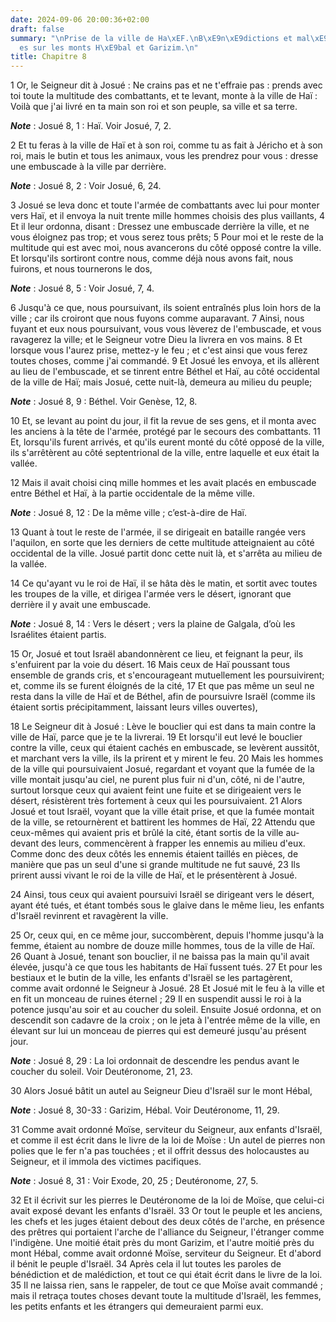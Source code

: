 ```yaml
---
date: 2024-09-06 20:00:36+02:00
draft: false
summary: "\nPrise de la ville de Ha\xEF.\nB\xE9n\xE9dictions et mal\xE9dictions prononc\xE9\
  es sur les monts H\xE9bal et Garizim.\n"
title: Chapitre 8
---
```





1 Or, le Seigneur dit à Josué : Ne crains pas et ne t'effraie pas : prends avec toi toute la multitude des combattants, et te levant, monte à la ville de Haï : Voilà que j'ai livré en ta main son roi et son peuple, sa ville et sa terre.

***Note*** :  Josué 8, 1 : Haï. Voir Josué, 7, 2.

2 Et tu feras à la ville de Haï et à son roi, comme tu as fait à Jéricho et à son roi, mais le butin et tous les animaux, vous les prendrez pour vous : dresse une embuscade à la ville par derrière.

***Note*** :  Josué 8, 2 : Voir Josué, 6, 24.


3 Josué se leva donc et toute l'armée de combattants avec lui pour monter vers Haï, et il envoya la nuit trente mille hommes choisis des plus vaillants, 4 Et il leur ordonna, disant : Dressez une embuscade derrière la ville, et ne vous éloignez pas trop; et vous serez tous prêts; 5 Pour moi et le reste de la multitude qui est avec moi, nous avancerons du côté opposé contre la ville. Et lorsqu'ils sortiront contre nous, comme déjà nous avons fait, nous fuirons, et nous tournerons le dos,

***Note*** :  Josué 8, 5 : Voir Josué, 7, 4.

6 Jusqu'à ce que, nous poursuivant, ils soient entraînés plus loin hors de la ville ; car ils croiront que nous fuyons comme auparavant. 7 Ainsi, nous fuyant et eux nous poursuivant, vous vous lèverez de l'embuscade, et vous ravagerez la ville; et le Seigneur votre Dieu la livrera en vos mains. 8 Et lorsque vous l'aurez prise, mettez-y le feu ; et c'est ainsi que vous ferez toutes choses, comme j'ai commandé. 9 Et Josué les envoya, et ils allèrent au lieu de l'embuscade, et se tinrent entre Béthel et Haï, au côté occidental de la ville de Haï; mais Josué, cette nuit-là, demeura au milieu du peuple;

***Note*** :  Josué 8, 9 : Béthel. Voir Genèse, 12, 8.


10 Et, se levant au point du jour, il fit la revue de ses gens, et il monta avec les anciens à la tête de l'armée, protégé par le secours des combattants. 11 Et, lorsqu'ils furent arrivés, et qu'ils eurent monté du côté opposé de la ville, ils s'arrêtèrent au côté septentrional de la ville, entre laquelle et eux était la vallée.

12 Mais il avait choisi cinq mille hommes et les avait placés en embuscade entre Béthel et Haï, à la partie occidentale de la même ville.

***Note*** :  Josué 8, 12 : De la même ville ; c’est-à-dire de Haï.

13 Quant à tout le reste de l'armée, il se dirigeait en bataille rangée vers l'aquilon, en sorte que les derniers de cette multitude atteignaient au côté occidental de la ville. Josué partit donc cette nuit là, et s'arrêta au milieu de la vallée.


14 Ce qu'ayant vu le roi de Haï, il se hâta dès le matin, et sortit avec toutes les troupes de la ville, et dirigea l'armée vers le désert, ignorant que derrière il y avait une embuscade.

***Note*** :  Josué 8, 14 : Vers le désert ; vers la plaine de Galgala, d’où les Israélites étaient partis.

15 Or, Josué et tout Israël abandonnèrent ce lieu, et feignant la peur, ils s'enfuirent par la voie du désert. 16 Mais ceux de Haï poussant tous ensemble de grands cris, et s'encourageant mutuellement les poursuivirent; et, comme ils se furent éloignés de la cité, 17 Et que pas même un seul ne resta dans la ville de Haï et de Béthel, afin de poursuivre Israël (comme ils étaient sortis précipitamment, laissant leurs villes ouvertes),


18 Le Seigneur dit à Josué : Lève le bouclier qui est dans ta main contre la ville de Haï, parce que je te la livrerai. 19 Et lorsqu'il eut levé le bouclier contre la ville, ceux qui étaient cachés en embuscade, se levèrent aussitôt, et marchant vers la ville, ils la prirent et y mirent le feu. 20 Mais les hommes de la ville qui poursuivaient Josué, regardant et voyant que la fumée de la ville montait jusqu'au ciel, ne purent plus fuir ni d'un, côté, ni de l'autre, surtout lorsque ceux qui avaient feint une fuite et se dirigeaient vers le désert, résistèrent très fortement à ceux qui les poursuivaient. 21 Alors Josué et tout Israël, voyant que la ville était prise, et que la fumée montait de la ville, se retournèrent et battirent les hommes de Haï, 22 Attendu que ceux-mêmes qui avaient pris et brûlé la cité, étant sortis de la ville au-devant des leurs, commencèrent à frapper les ennemis au milieu d'eux. Comme donc des deux côtés les ennemis étaient taillés en pièces, de manière que pas un seul d'une si grande
multitude ne fut sauvé, 23 Ils prirent aussi vivant le roi de la ville de Haï, et le présentèrent à Josué.


24 Ainsi, tous ceux qui avaient poursuivi Israël se dirigeant vers le désert, ayant été tués, et étant tombés sous le glaive dans le même lieu, les enfants d'Israël revinrent et ravagèrent la ville.


25 Or, ceux qui, en ce même jour, succombèrent, depuis l'homme jusqu'à la femme, étaient au nombre de douze mille hommes, tous de la ville de Haï. 26 Quant à Josué, tenant son bouclier, il ne baissa pas la main qu'il avait élevée, jusqu'à ce que tous les habitants de Haï fussent tués. 27 Et pour les bestiaux et le butin de la ville, les enfants d'Israël se les partagèrent, comme avait ordonné le Seigneur à Josué. 28 Et Josué mit le feu à la ville et en fit un monceau de ruines éternel ; 29 Il en suspendit aussi le roi à la potence jusqu'au soir et au coucher du soleil. Ensuite Josué ordonna, et on descendit son cadavre de la croix ; on le jeta à l'entrée même de la ville, en élevant sur lui un monceau de pierres qui est demeuré jusqu'au présent jour.

***Note*** :  Josué 8, 29 : La loi ordonnait de descendre les pendus avant le coucher du soleil. Voir Deutéronome, 21, 23.


30 Alors Josué bâtit un autel au Seigneur Dieu d'Israël sur le mont Hébal,

***Note*** :  Josué 8, 30-33 : Garizim, Hébal. Voir Deutéronome, 11, 29.

31 Comme avait ordonné Moïse, serviteur du Seigneur, aux enfants d'Israël, et comme il est écrit dans le livre de la loi de Moïse : Un autel de pierres non polies que le fer n'a pas touchées ; et il offrit dessus des holocaustes au Seigneur, et il immola des victimes pacifiques.

***Note*** :  Josué 8, 31 : Voir Exode, 20, 25 ; Deutéronome, 27, 5.

32 Et il écrivit sur les pierres le Deutéronome de la loi de Moïse, que celui-ci avait exposé devant les enfants d'Israël. 33 Or tout le peuple et les anciens, les chefs et les juges étaient debout des deux côtés de l'arche, en présence des prêtres qui portaient l'arche de l'alliance du Seigneur, l'étranger comme l'indigène. Une moitié était près du mont Garizim, et l'autre moitié près du mont Hébal, comme avait ordonné Moïse, serviteur du Seigneur. Et d'abord il bénit le peuple d'Israël. 34 Après cela il lut toutes les paroles de bénédiction et de malédiction, et tout ce qui était écrit dans le livre de la loi. 35 Il ne laissa rien, sans le rappeler, de tout ce que Moïse avait commandé ; mais il retraça toutes choses devant toute la multitude d'Israël, les femmes, les petits enfants et les étrangers qui demeuraient parmi eux.

